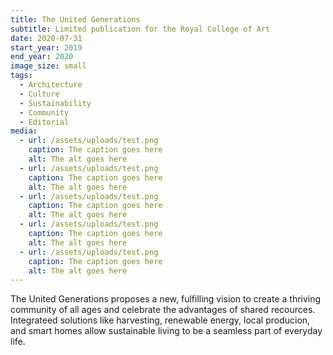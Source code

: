 ```yaml
---
title: The United Generations
subtitle: Limited publication for the Royal College of Art
date: 2020-07-31
start_year: 2019
end_year: 2020
image_size: small
tags:
  - Architecture
  - Culture
  - Sustainability
  - Community
  - Editorial
media:
  - url: /assets/uploads/test.png
    caption: The caption goes here
    alt: The alt goes here
  - url: /assets/uploads/test.png
    caption: The caption goes here
    alt: The alt goes here
  - url: /assets/uploads/test.png
    caption: The caption goes here
    alt: The alt goes here
  - url: /assets/uploads/test.png
    caption: The caption goes here
    alt: The alt goes here
  - url: /assets/uploads/test.png
    caption: The caption goes here
    alt: The alt goes here
---
```


The United Generations proposes a new, fulfilling vision to create a thriving community of all ages and celebrate the advantages of shared recources. Integrateed solutions like harvesting, renewable energy, local producion, and smart homes allow sustainable living to be a seamless part of everyday life.